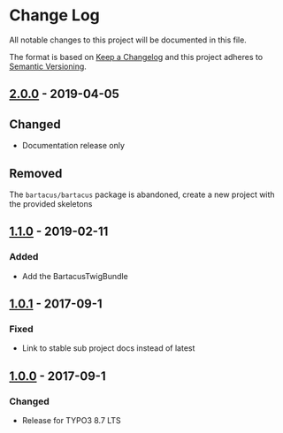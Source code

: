 # Change Log
All notable changes to this project will be documented in this file.

The format is based on [Keep a Changelog](http://keepachangelog.com/) 
and this project adheres to [Semantic Versioning](http://semver.org/).

## [2.0.0] - 2019-04-05
## Changed
- Documentation release only

## Removed
The `bartacus/bartacus` package is abandoned, create a new project with the provided skeletons

## [1.1.0] - 2019-02-11
### Added
- Add the BartacusTwigBundle

## [1.0.1] - 2017-09-1
### Fixed
- Link to stable sub project docs instead of latest

## [1.0.0] - 2017-09-1
### Changed
- Release for TYPO3 8.7 LTS

[Unreleased]: https://github.com/Bartacus/Bartacus/compare/2.0.0...HEAD
[2.0.0]: https://github.com/Bartacus/Bartacus/compare/1.1.0...2.0.0
[1.1.0]: https://github.com/Bartacus/Bartacus/compare/1.0.1...1.1.0
[1.0.1]: https://github.com/Bartacus/Bartacus/compare/1.0.0...1.0.1
[1.0.0]: https://github.com/Bartacus/Bartacus/compare/49e8056...1.0.0
